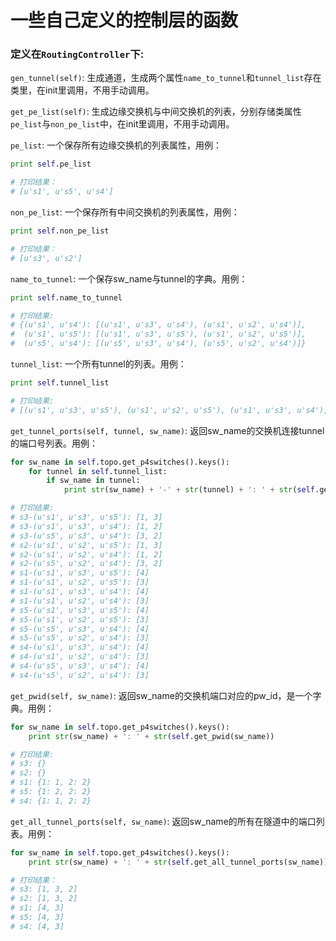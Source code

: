 # 一些自己定义的控制层的函数

### 定义在`RoutingController`下:

`gen_tunnel(self)`: 生成通道，生成两个属性`name_to_tunnel`和`tunnel_list`存在类里，在init里调用，不用手动调用。

`get_pe_list(self)`: 生成边缘交换机与中间交换机的列表，分别存储类属性`pe_list`与`non_pe_list`中，在init里调用，不用手动调用。

`pe_list`: 一个保存所有边缘交换机的列表属性，用例：
```python
print self.pe_list

# 打印结果：
# [u's1', u's5', u's4']
```

`non_pe_list`: 一个保存所有中间交换机的列表属性，用例：
```python
print self.non_pe_list

# 打印结果：
# [u's3', u's2']
```

`name_to_tunnel`: 一个保存sw_name与tunnel的字典。用例：
```python
print self.name_to_tunnel

# 打印结果: 
# {(u's1', u's4'): [(u's1', u's3', u's4'), (u's1', u's2', u's4')],
#  (u's1', u's5'): [(u's1', u's3', u's5'), (u's1', u's2', u's5')],
#  (u's5', u's4'): [(u's5', u's3', u's4'), (u's5', u's2', u's4')]}
```

`tunnel_list`: 一个所有tunnel的列表。用例：
```python
print self.tunnel_list

# 打印结果: 
# [(u's1', u's3', u's5'), (u's1', u's2', u's5'), (u's1', u's3', u's4'), (u's1', u's2', u's4'), (u's5', u's3', u's4'), (u's5', u's2', u's4')]
```

`get_tunnel_ports(self, tunnel, sw_name)`: 返回sw_name的交换机连接tunnel的端口号列表。用例：
```python
for sw_name in self.topo.get_p4switches().keys():
    for tunnel in self.tunnel_list:
        if sw_name in tunnel:
            print str(sw_name) + '-' + str(tunnel) + ': ' + str(self.get_tunnel_ports(tunnel, sw_name))

# 打印结果: 
# s3-(u's1', u's3', u's5'): [1, 3]
# s3-(u's1', u's3', u's4'): [1, 2]
# s3-(u's5', u's3', u's4'): [3, 2]
# s2-(u's1', u's2', u's5'): [1, 3]
# s2-(u's1', u's2', u's4'): [1, 2]
# s2-(u's5', u's2', u's4'): [3, 2]
# s1-(u's1', u's3', u's5'): [4]
# s1-(u's1', u's2', u's5'): [3]
# s1-(u's1', u's3', u's4'): [4]
# s1-(u's1', u's2', u's4'): [3]
# s5-(u's1', u's3', u's5'): [4]
# s5-(u's1', u's2', u's5'): [3]
# s5-(u's5', u's3', u's4'): [4]
# s5-(u's5', u's2', u's4'): [3]
# s4-(u's1', u's3', u's4'): [4]
# s4-(u's1', u's2', u's4'): [3]
# s4-(u's5', u's3', u's4'): [4]
# s4-(u's5', u's2', u's4'): [3]
```

`get_pwid(self, sw_name)`: 返回sw_name的交换机端口对应的pw_id，是一个字典。用例：
```python
for sw_name in self.topo.get_p4switches().keys():
    print str(sw_name) + ': ' + str(self.get_pwid(sw_name))

# 打印结果:
# s3: {}
# s2: {}
# s1: {1: 1, 2: 2}
# s5: {1: 2, 2: 2}
# s4: {1: 1, 2: 2}
```

`get_all_tunnel_ports(self, sw_name)`: 返回sw_name的所有在隧道中的端口列表。用例：
```python
for sw_name in self.topo.get_p4switches().keys():
    print str(sw_name) + ': ' + str(self.get_all_tunnel_ports(sw_name))

# 打印结果：
# s3: [1, 3, 2]
# s2: [1, 3, 2]
# s1: [4, 3]
# s5: [4, 3]
# s4: [4, 3]
```